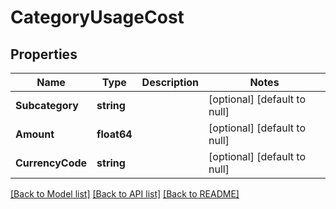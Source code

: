 # CategoryUsageCost

## Properties
Name | Type | Description | Notes
------------ | ------------- | ------------- | -------------
**Subcategory** | **string** |  | [optional] [default to null]
**Amount** | **float64** |  | [optional] [default to null]
**CurrencyCode** | **string** |  | [optional] [default to null]

[[Back to Model list]](../README.md#documentation-for-models) [[Back to API list]](../README.md#documentation-for-api-endpoints) [[Back to README]](../README.md)

